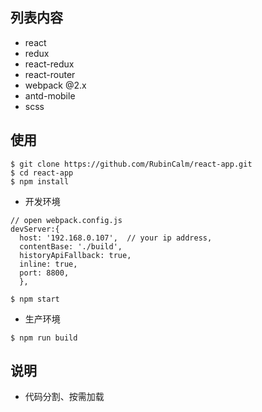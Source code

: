 ## 列表内容
- react
- redux
- react-redux
- react-router
- webpack @2.x
- antd-mobile
- scss

## 使用
```
$ git clone https://github.com/RubinCalm/react-app.git
$ cd react-app
$ npm install
```
-  开发环境
```
// open webpack.config.js
devServer:{
  host: '192.168.0.107',  // your ip address,
  contentBase: './build',
  historyApiFallback: true,
  inline: true,
  port: 8800,
  },
  ```
```
$ npm start
```  
- 生产环境
```
$ npm run build
```
## 说明
- 代码分割、按需加载
